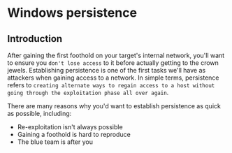 # Windows persistence
## Introduction
After gaining the first foothold on your target's internal network, you'll want to ensure you `don't lose access` to it before actually getting to the crown jewels. Establishing persistence is one of the first tasks we'll have as attackers when gaining access to a network. In simple terms, persistence refers to `creating alternate ways to regain access to a host without going through the exploitation phase all over again`.

There are many reasons why you'd want to establish persistence as quick as possible, including:

- Re-exploitation isn't always possible
- Gaining a foothold is hard to reproduce
- The blue team is after you